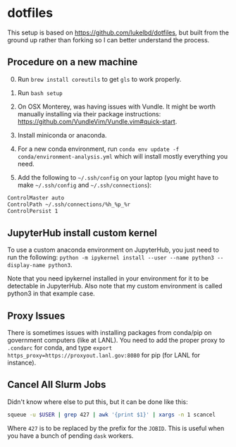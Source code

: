 # dotfiles

This setup is based on https://github.com/lukelbd/dotfiles, but built from the ground up rather than forking so I can better understand the process.

## Procedure on a new machine

0. Run `brew install coreutils` to get `gls` to work properly.

1. Run `bash setup`

2. On OSX Monterey, was having issues with Vundle. It might be worth manually installing via their package instructions: https://github.com/VundleVim/Vundle.vim#quick-start.

3. Install miniconda or anaconda.

4. For a new conda environment, run `conda env update -f conda/environment-analysis.yml` which will install mostly everything you need.

5. Add the following to `~/.ssh/config` on your laptop (you might have to make `~/.ssh/config` and `~/.ssh/connections`):

```bash
ControlMaster auto
ControlPath ~/.ssh/connections/%h_%p_%r
ControlPersist 1
```

## JupyterHub install custom kernel

To use a custom anaconda environment on JupyterHub, you just need to run the following: 
`python -m ipykernel install --user --name python3 --display-name python3`. 

Note that you need ipykernel installed in your environment for it to be detectable in JupyterHub. Also note that my custom environment is called python3 in that example case.

## Proxy Issues

There is sometimes issues with installing packages from conda/pip on government computers (like at LANL). You need to add the proper proxy to `.condarc` for conda, and type `export https_proxy=https://proxyout.lanl.gov:8080` for pip (for LANL for instance).

## Cancel All Slurm Jobs

Didn't know where else to put this, but it can be done like this:

```bash
squeue -u $USER | grep 427 | awk '{print $1}' | xargs -n 1 scancel
```

Where `427` is to be replaced by the prefix for the `JOBID`. This is useful when you have a bunch of pending `dask` workers.
